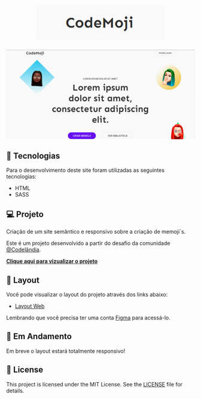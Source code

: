 <h1 align="center">
    <img alt="StudioGhibli" title="StudioGhibli" src="src/img/logo.png"/>
</h1>

<p align="center">
  <img alt="Moveit" src="src/img/print.png">
</p>

## 🧪 Tecnologias

Para o desenvolvimento deste site foram utilizadas as seguintes tecnologias:
- HTML
- SASS
## 💻 Projeto

Criação de um site semântico e responsivo sobre a criação de memoji´s. 

Este é um projeto desenvolvido a partir do desafio da comunidade [@Codelândia](https://discord.com/invite/QevDJqCzaY).

[**Clique aqui para vizualizar o projeto**](https://andrezafs.github.io/desafio-codelandia5/)

## 🔖 Layout
 Você pode visualizar o layout do projeto através dos links abaixo:

- [Layout Web](https://www.figma.com/file/Yb9IBH56g7T1hdIyZ3BMNO/Desafios---Codel%C3%A2ndia?node-id=11471%3A2)

Lembrando que você precisa ter uma conta [Figma](http://figma.com/) para acessá-lo.

## 🔨 Em Andamento

Em breve o layout estará totalmente responsivo!

## 📝 License

This project is licensed under the MIT License. See the [LICENSE](LICENSE.md) file for details.